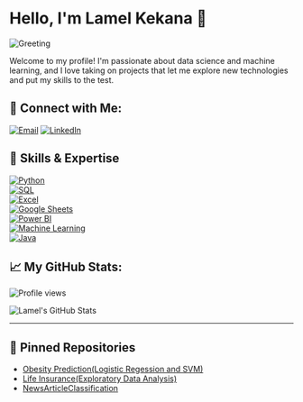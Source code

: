 # Hello, I'm Lamel Kekana 👋
![Greeting](https://img.shields.io/badge/Greeting-Good%20Morning-%23FF5733)

Welcome to my profile! I'm passionate about data science and machine learning, and I love taking on projects that let me explore new technologies and put my skills to the test.

## 🔗 Connect with Me:
[![Email](https://img.shields.io/badge/Lamel466@gmail.com-D14836?style=flat&logo=gmail&logoColor=white)](mailto:Lamel466@gmail.com)
[![LinkedIn](https://img.shields.io/badge/LinkedIn-blue?style=flat&logo=linkedin)](https://linkedin.com/in/lamel-kekana-990932142) 

## 🚀 Skills & Expertise

[![Python](https://img.shields.io/badge/Python-3776AB?style=flat&logo=python&logoColor=white)](https://www.python.org/)  
[![SQL](https://img.shields.io/badge/SQL-4479A1?style=flat&logo=postgresql&logoColor=white)](https://www.postgresql.org/)  
[![Excel](https://img.shields.io/badge/Excel-217346?style=flat&logo=microsoft-excel&logoColor=white)](https://www.microsoft.com/en-us/microsoft-365/excel)  
[![Google Sheets](https://img.shields.io/badge/Google%20Sheets-34A853?style=flat&logo=google-sheets&logoColor=white)](https://www.google.com/sheets/about/)  
[![Power BI](https://img.shields.io/badge/PowerBI-F2C811?style=flat&logo=power-bi&logoColor=black)](https://powerbi.microsoft.com/)  
[![Machine Learning](https://img.shields.io/badge/Machine%20Learning-009688?style=flat&logo=scikitlearn&logoColor=white)](https://scikit-learn.org/)  
[![Java](https://img.shields.io/badge/Java-ED8B00?style=flat&logo=openjdk&logoColor=white)](https://www.java.com/)  


  
## 📈 My GitHub Stats:
![Profile views](https://komarev.com/ghpvc/?username=lamelkekana)

![Lamel's GitHub Stats](https://github-readme-stats.vercel.app/api?username=lamelkekana&show_icons=true&hide_title=true)

---

## 📌 Pinned Repositories

- [Obesity Prediction(Logistic Regession and SVM)](https://github.com/lamelkekana/Obesity_Prediction)
- [Life Insurance(Exploratory Data Analysis)](https://github.com/lamelkekana/Life-Insurance-Exploratory-Data-Analysis)
- [NewsArticleClassification](https://github.com/lamelkekana/Team3_NewsArticleClassificationProject)
